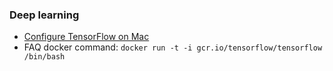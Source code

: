 ### Deep learning

- [Configure TensorFlow on Mac](https://github.com/stujo/tensorflow-what-is-it)
- FAQ docker command: `docker run -t -i gcr.io/tensorflow/tensorflow /bin/bash`